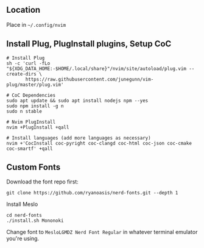 ## Location
Place in `~/.config/nvim`

## Install Plug, PlugInstall plugins, Setup CoC
```
# Install Plug
sh -c 'curl -fLo "${XDG_DATA_HOME:-$HOME/.local/share}"/nvim/site/autoload/plug.vim --create-dirs \
       https://raw.githubusercontent.com/junegunn/vim-plug/master/plug.vim'

# CoC Dependencies
sudo apt update && sudo apt install nodejs npm --yes
sudo npm install -g n
sudo n stable

# Nvim PlugInstall
nvim +PlugInstall +qall

# Install languages (add more languages as necessary)
nvim +'CocInstall coc-pyright coc-clangd coc-html coc-json coc-cmake coc-smartf' +qall
```

## Custom Fonts
Download the font repo first:
```
git clone https://github.com/ryanoasis/nerd-fonts.git --depth 1
```

Install Meslo
```
cd nerd-fonts
./install.sh Mononoki
```

Change font to `MesloLGMDZ Nerd Font Regular` in whatever terminal emulator you're using.
